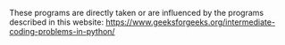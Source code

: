 These programs are directly taken or are influenced by the programs described in this website:
https://www.geeksforgeeks.org/intermediate-coding-problems-in-python/
